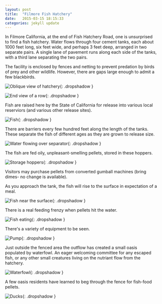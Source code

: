 ```yaml
---
layout: post
title:  "Filmore Fish Hatchery"
date:   2015-03-15 18:15:33
categories: jekyll update
---
```

In Filmore California, at the end of Fish Hatchery Road, one is unsurprised to find a fish hatchery.  Water flows through four cement tanks, each about 1000 feet long, six feet wide, and perhaps 3 feet deep, arranged in two separate pairs.  A single lane of pavement runs along each side of the tanks, with a third lane separating the two pairs.  

The facility is enclosed by fences and netting to prevent predation by birds of prey and other wildlife.  However, there are gaps large enough to admit a few blackbirds.

![Oblique view of hatchery](/images/filmore_fish_hatchery/tanks.png){: .dropshadow }  

![End view of a row](/images/filmore_fish_hatchery/tanks3.png){: .dropshadow }  

Fish are raised here by the State of California for release into various local reserviors (and various other release sites).   

![Fish](/images/filmore_fish_hatchery/fish.png){: .dropshadow }  

There are barriers every few hundred feet along the length of the tanks.  These separate the fish of different ages as they are grown to release size.  

![Water flowing over separator](/images/filmore_fish_hatchery/tanks2.png){: .dropshadow }  

The fish are fed oily, unpleasant-smelling pellets, stored in these hoppers.  

![Storage hoppers](/images/filmore_fish_hatchery/hoppers.png){: .dropshadow }  

Visitors may purchase pellets from converted gumball machines (bring dimes- no change is available).  

As you approach the tank, the fish will rise to the surface in expectation of a meal.  

![Fish near the surface](/images/filmore_fish_hatchery/fish2.png){: .dropshadow }  

There is a real feeding frenzy when pellets hit the water.  

![Fish eating](/images/filmore_fish_hatchery/fish3.png){: .dropshadow }  

There's a variety of equipment to be seen.  

![Pump](/images/filmore_fish_hatchery/pump.png){: .dropshadow }  

Just outside the fenced area the outflow has created a small oasis populated by waterfowl.  An eager welcoming committee for any escaped fish, or any other small creatures living on the nutriant flow from the hatchery.

![Waterfowl](/images/filmore_fish_hatchery/waterfowl.png){: .dropshadow }  

A few oasis residents have learned to beg through the fence for fish-food pellets.  

![Ducks](/images/filmore_fish_hatchery/ducks.png){: .dropshadow }  









